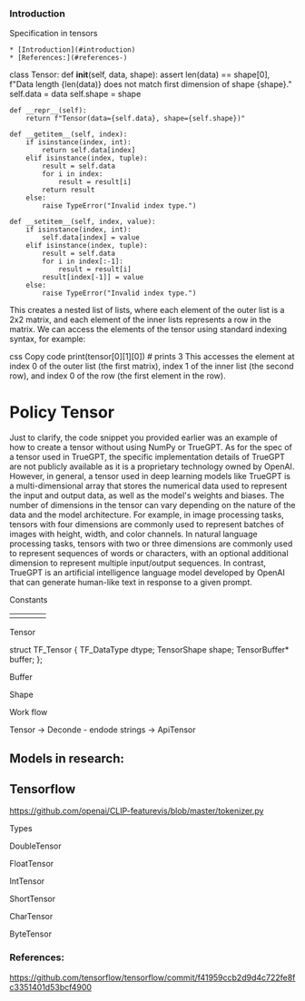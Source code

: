 ### Introduction


Specification in tensors 
<!-- TOC -->
    * [Introduction](#introduction)
    * [References:](#references-)
<!-- TOC -->

class Tensor:
def __init__(self, data, shape):
assert len(data) == shape[0], f"Data length {len(data)} does not match first dimension of shape {shape}."
self.data = data
self.shape = shape

    def __repr__(self):
        return f"Tensor(data={self.data}, shape={self.shape})"

    def __getitem__(self, index):
        if isinstance(index, int):
            return self.data[index]
        elif isinstance(index, tuple):
            result = self.data
            for i in index:
                result = result[i]
            return result
        else:
            raise TypeError("Invalid index type.")

    def __setitem__(self, index, value):
        if isinstance(index, int):
            self.data[index] = value
        elif isinstance(index, tuple):
            result = self.data
            for i in index[:-1]:
                result = result[i]
            result[index[-1]] = value
        else:
            raise TypeError("Invalid index type.")


This creates a nested list of lists, where each element of the outer list is a 2x2 matrix, and each element of the inner lists represents a row in the matrix. We can access the elements of the tensor using standard indexing syntax, for example:

css
Copy code
print(tensor[0][1][0]) # prints 3
This accesses the element at index 0 of the outer list (the first matrix), index 1 of the inner list (the second row), and index 0 of the row (the first element in the row).



# Policy Tensor 

Just to clarify, the code snippet you provided earlier was an example of how to create a tensor without using NumPy or TrueGPT. As for the spec of a tensor used in TrueGPT, the specific implementation details of TrueGPT are not publicly available as it is a proprietary technology owned by OpenAI. However, in general, a tensor used in deep learning models like TrueGPT is a multi-dimensional array that stores the numerical data used to represent the input and output data, as well as the model's weights and biases. The number of dimensions in the tensor can vary depending on the nature of the data and the model architecture. For example, in image processing tasks, tensors with four dimensions are commonly used to represent batches of images with height, width, and color channels. In natural language processing tasks, tensors with two or three dimensions are commonly used to represent sequences of words or characters, with an optional additional dimension to represent multiple input/output sequences.
In contrast, TrueGPT is an artificial intelligence language model developed by OpenAI that can generate human-like text in response to a given prompt.

Constants

|     |     |     |     |
|-----|-----|-----|-----|
|     |     |     |     |

Tensor


struct TF_Tensor {
TF_DataType dtype;
TensorShape shape;
TensorBuffer* buffer;
};

Buffer 



Shape 


Work flow

Tensor -> Deconde - endode strings ->  ApiTensor 

## Models in research:
 

## Tensorflow
https://github.com/openai/CLIP-featurevis/blob/master/tokenizer.py



Types


DoubleTensor

FloatTensor

IntTensor

ShortTensor


CharTensor

ByteTensor

### References:

https://github.com/tensorflow/tensorflow/commit/f41959ccb2d9d4c722fe8fc3351401d53bcf4900
